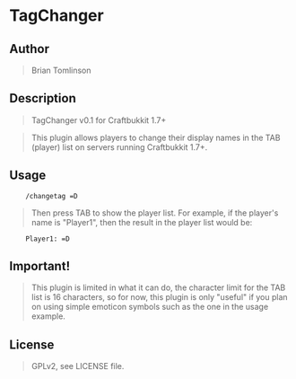 # TagChanger

## Author

> Brian Tomlinson <darthlukan at gmail dot com>

## Description

> TagChanger v0.1 for Craftbukkit 1.7+

> This plugin allows players to change their display names
in the TAB (player) list on servers running Craftbukkit 1.7+.

## Usage

```
    /changetag =D
```

> Then press TAB to show the player list.  For example, if the player's name is
"Player1", then the result in the player list would be:

```
    Player1: =D
```

## Important!

> This plugin is limited in what it can do, the character limit for the TAB list
> is 16 characters, so for now, this plugin is only "useful" if you plan on
> using simple emoticon symbols such as the one in the usage example.

## License

> GPLv2, see LICENSE file.
